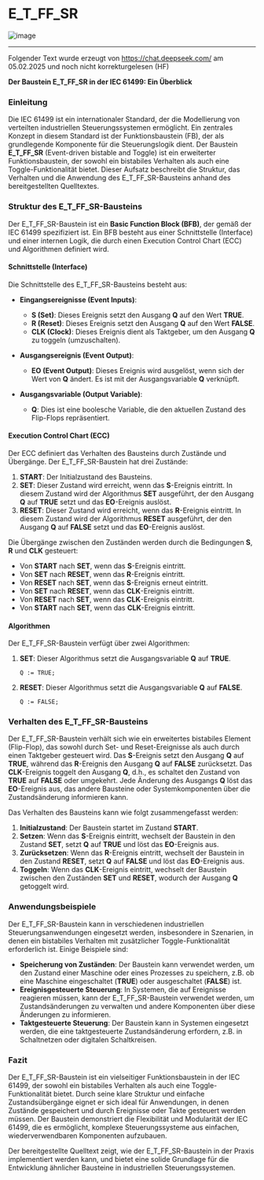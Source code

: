 
# E_T_FF_SR

![image](https://github.com/user-attachments/assets/97b33fec-a320-485e-b993-b85252d380ae)



* * * * * * * * * *

Folgender Text wurde erzeugt von <https://chat.deepseek.com/> am 05.02.2025 und noch nicht korrekturgelesen (HF)


**Der Baustein E_T_FF_SR in der IEC 61499: Ein Überblick**

### Einleitung

Die IEC 61499 ist ein internationaler Standard, der die Modellierung von verteilten industriellen Steuerungssystemen ermöglicht. Ein zentrales Konzept in diesem Standard ist der Funktionsbaustein (FB), der als grundlegende Komponente für die Steuerungslogik dient. Der Baustein **E_T_FF_SR** (Event-driven bistable and Toggle) ist ein erweiterter Funktionsbaustein, der sowohl ein bistabiles Verhalten als auch eine Toggle-Funktionalität bietet. Dieser Aufsatz beschreibt die Struktur, das Verhalten und die Anwendung des E_T_FF_SR-Bausteins anhand des bereitgestellten Quelltextes.

### Struktur des E_T_FF_SR-Bausteins

Der E_T_FF_SR-Baustein ist ein **Basic Function Block (BFB)**, der gemäß der IEC 61499 spezifiziert ist. Ein BFB besteht aus einer Schnittstelle (Interface) und einer internen Logik, die durch einen Execution Control Chart (ECC) und Algorithmen definiert wird.

#### Schnittstelle (Interface)

Die Schnittstelle des E_T_FF_SR-Bausteins besteht aus:

- **Eingangsereignisse (Event Inputs)**:
  - **S (Set)**: Dieses Ereignis setzt den Ausgang **Q** auf den Wert **TRUE**.
  - **R (Reset)**: Dieses Ereignis setzt den Ausgang **Q** auf den Wert **FALSE**.
  - **CLK (Clock)**: Dieses Ereignis dient als Taktgeber, um den Ausgang **Q** zu toggeln (umzuschalten).

- **Ausgangsereignis (Event Output)**:
  - **EO (Event Output)**: Dieses Ereignis wird ausgelöst, wenn sich der Wert von **Q** ändert. Es ist mit der Ausgangsvariable **Q** verknüpft.

- **Ausgangsvariable (Output Variable)**:
  - **Q**: Dies ist eine boolesche Variable, die den aktuellen Zustand des Flip-Flops repräsentiert.

#### Execution Control Chart (ECC)

Der ECC definiert das Verhalten des Bausteins durch Zustände und Übergänge. Der E_T_FF_SR-Baustein hat drei Zustände:

1. **START**: Der Initialzustand des Bausteins.
2. **SET**: Dieser Zustand wird erreicht, wenn das **S**-Ereignis eintritt. In diesem Zustand wird der Algorithmus **SET** ausgeführt, der den Ausgang **Q** auf **TRUE** setzt und das **EO**-Ereignis auslöst.
3. **RESET**: Dieser Zustand wird erreicht, wenn das **R**-Ereignis eintritt. In diesem Zustand wird der Algorithmus **RESET** ausgeführt, der den Ausgang **Q** auf **FALSE** setzt und das **EO**-Ereignis auslöst.

Die Übergänge zwischen den Zuständen werden durch die Bedingungen **S**, **R** und **CLK** gesteuert:

- Von **START** nach **SET**, wenn das **S**-Ereignis eintritt.
- Von **SET** nach **RESET**, wenn das **R**-Ereignis eintritt.
- Von **RESET** nach **SET**, wenn das **S**-Ereignis erneut eintritt.
- Von **SET** nach **RESET**, wenn das **CLK**-Ereignis eintritt.
- Von **RESET** nach **SET**, wenn das **CLK**-Ereignis eintritt.
- Von **START** nach **SET**, wenn das **CLK**-Ereignis eintritt.

#### Algorithmen

Der E_T_FF_SR-Baustein verfügt über zwei Algorithmen:

1. **SET**: Dieser Algorithmus setzt die Ausgangsvariable **Q** auf **TRUE**.
   ```structured-text
   Q := TRUE;
   ```

2. **RESET**: Dieser Algorithmus setzt die Ausgangsvariable **Q** auf **FALSE**.
   ```structured-text
   Q := FALSE;
   ```

### Verhalten des E_T_FF_SR-Bausteins

Der E_T_FF_SR-Baustein verhält sich wie ein erweitertes bistabiles Element (Flip-Flop), das sowohl durch Set- und Reset-Ereignisse als auch durch einen Taktgeber gesteuert wird. Das **S**-Ereignis setzt den Ausgang **Q** auf **TRUE**, während das **R**-Ereignis den Ausgang **Q** auf **FALSE** zurücksetzt. Das **CLK**-Ereignis toggelt den Ausgang **Q**, d.h., es schaltet den Zustand von **TRUE** auf **FALSE** oder umgekehrt. Jede Änderung des Ausgangs **Q** löst das **EO**-Ereignis aus, das andere Bausteine oder Systemkomponenten über die Zustandsänderung informieren kann.

Das Verhalten des Bausteins kann wie folgt zusammengefasst werden:

1. **Initialzustand**: Der Baustein startet im Zustand **START**.
2. **Setzen**: Wenn das **S**-Ereignis eintritt, wechselt der Baustein in den Zustand **SET**, setzt **Q** auf **TRUE** und löst das **EO**-Ereignis aus.
3. **Zurücksetzen**: Wenn das **R**-Ereignis eintritt, wechselt der Baustein in den Zustand **RESET**, setzt **Q** auf **FALSE** und löst das **EO**-Ereignis aus.
4. **Toggeln**: Wenn das **CLK**-Ereignis eintritt, wechselt der Baustein zwischen den Zuständen **SET** und **RESET**, wodurch der Ausgang **Q** getoggelt wird.

### Anwendungsbeispiele

Der E_T_FF_SR-Baustein kann in verschiedenen industriellen Steuerungsanwendungen eingesetzt werden, insbesondere in Szenarien, in denen ein bistabiles Verhalten mit zusätzlicher Toggle-Funktionalität erforderlich ist. Einige Beispiele sind:

- **Speicherung von Zuständen**: Der Baustein kann verwendet werden, um den Zustand einer Maschine oder eines Prozesses zu speichern, z.B. ob eine Maschine eingeschaltet (**TRUE**) oder ausgeschaltet (**FALSE**) ist.
- **Ereignisgesteuerte Steuerung**: In Systemen, die auf Ereignisse reagieren müssen, kann der E_T_FF_SR-Baustein verwendet werden, um Zustandsänderungen zu verwalten und andere Komponenten über diese Änderungen zu informieren.
- **Taktgesteuerte Steuerung**: Der Baustein kann in Systemen eingesetzt werden, die eine taktgesteuerte Zustandsänderung erfordern, z.B. in Schaltnetzen oder digitalen Schaltkreisen.

### Fazit

Der E_T_FF_SR-Baustein ist ein vielseitiger Funktionsbaustein in der IEC 61499, der sowohl ein bistabiles Verhalten als auch eine Toggle-Funktionalität bietet. Durch seine klare Struktur und einfache Zustandsübergänge eignet er sich ideal für Anwendungen, in denen Zustände gespeichert und durch Ereignisse oder Takte gesteuert werden müssen. Der Baustein demonstriert die Flexibilität und Modularität der IEC 61499, die es ermöglicht, komplexe Steuerungssysteme aus einfachen, wiederverwendbaren Komponenten aufzubauen.

Der bereitgestellte Quelltext zeigt, wie der E_T_FF_SR-Baustein in der Praxis implementiert werden kann, und bietet eine solide Grundlage für die Entwicklung ähnlicher Bausteine in industriellen Steuerungssystemen.
